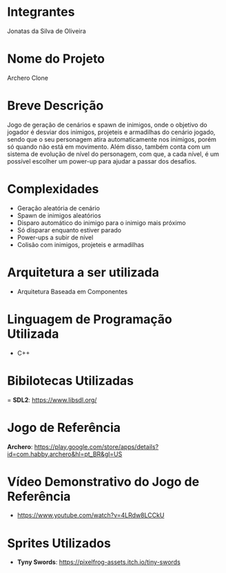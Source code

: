 # Integrantes
Jonatas da Silva de Oliveira

# Nome do Projeto
Archero Clone

# Breve Descrição
Jogo de geração de cenários e spawn de inimigos, onde o objetivo do jogador é desviar dos inimigos, projeteis e armadilhas do cenário jogado, sendo que o seu personagem atira automaticamente nos inimigos, porém só quando não está em movimento. Além disso, também conta com um sistema de evolução de nível do personagem, com que, a cada nível, é um possível escolher um power-up para ajudar a passar dos desafios.

# Complexidades
- Geração aleatória de cenário
- Spawn de inimigos aleatórios
- Disparo automático do inimigo para o inimigo mais próximo
- Só disparar enquanto estiver parado
- Power-ups a subir de nível
- Colisão com inimigos, projeteis e armadilhas

# Arquitetura a ser utilizada
- Arquitetura Baseada em Componentes

# Linguagem de Programação Utilizada
- C++

# Bibilotecas Utilizadas
= **SDL2**: https://www.libsdl.org/

# Jogo de Referência
**Archero**: https://play.google.com/store/apps/details?id=com.habby.archero&hl=pt_BR&gl=US

# Vídeo Demonstrativo do Jogo de Referência
- https://www.youtube.com/watch?v=4LRdw8LCCkU

# Sprites Utilizados
- **Tyny Swords**: https://pixelfrog-assets.itch.io/tiny-swords
